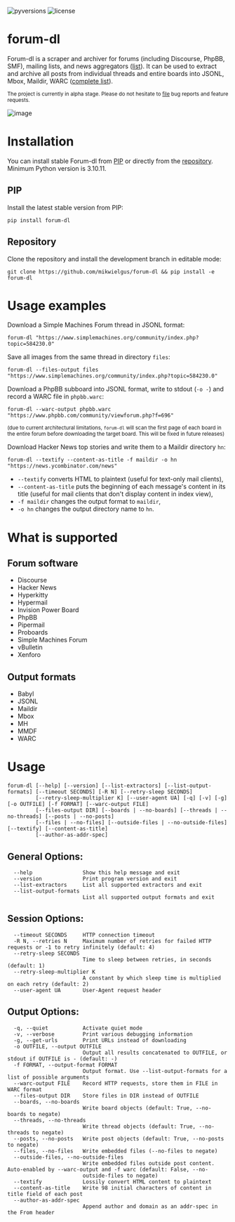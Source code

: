 ![pyversions](https://img.shields.io/pypi/pyversions/forum-dl)
![license](https://img.shields.io/github/license/mikwielgus/forum-dl)

# forum-dl

Forum-dl is a scraper and archiver for forums (including Discourse, PhpBB, SMF), mailing lists, and news aggregators ([list](#forum-software)). It can be used to extract and archive all posts from individual threads and entire boards into JSONL, Mbox, Maildir, WARC ([complete list](#output-formats)).

<sub>The project is currently in alpha stage. Please do not hesitate to [file](https://github.com/mikwielgus/forum-dl/issues) bug reports and feature requests.</sub>

![image](https://github.com/mikwielgus/forum-dl/assets/58011230/e677d1aa-efa3-4cfc-9283-38408842b278)

# Installation

You can install stable Forum-dl from [PIP](#pip) or directly from the [repository](#repository). Minimum Python version is 3.10.11.

## PIP

Install the latest stable version from PIP:

```
pip install forum-dl
```

## Repository 

Clone the repository and install the development branch in editable mode:

```
git clone https://github.com/mikwielgus/forum-dl && pip install -e forum-dl
```

# Usage examples

Download a Simple Machines Forum thread in JSONL format:

```
forum-dl "https://www.simplemachines.org/community/index.php?topic=584230.0"
```

Save all images from the same thread in directory `files`:

```
forum-dl --files-output files "https://www.simplemachines.org/community/index.php?topic=584230.0"
```

Download a PhpBB subboard into JSONL format, write to stdout (`-o -`) and record a WARC file in `phpbb.warc`:

```
forum-dl --warc-output phpbb.warc "https://www.phpbb.com/community/viewforum.php?f=696"
```

<sub>(due to current architectural limitations, `forum-dl` will scan the first page of each board in the entire forum before downloading the target board. This will be fixed in future releases)</sub>

Download Hacker News top stories and write them to a Maildir directory `hn`:

```
forum-dl --textify --content-as-title -f maildir -o hn "https://news.ycombinator.com/news"
```

- `--textify` converts HTML to plaintext (useful for text-only mail clients),
- `--content-as-title` puts the beginning of each message's content in its title (useful for mail clients that don't display content in index view),
- `-f maildir` changes the output format to `maildir`,
- `-o hn` changes the output directory name to `hn`.

# What is supported

## Forum software

- Discourse
- Hacker News
- Hyperkitty
- Hypermail
- Invision Power Board
- PhpBB
- Pipermail
- Proboards
- Simple Machines Forum
- vBulletin
- Xenforo

## Output formats

- Babyl
- JSONL
- Maildir
- Mbox
- MH
- MMDF
- WARC

# Usage

```
forum-dl [--help] [--version] [--list-extractors] [--list-output-formats] [--timeout SECONDS] [-R N] [--retry-sleep SECONDS]
         [--retry-sleep-multiplier K] [--user-agent UA] [-q] [-v] [-g] [-o OUTFILE] [-f FORMAT] [--warc-output FILE]
         [--files-output DIR] [--boards | --no-boards] [--threads | --no-threads] [--posts | --no-posts]
         [--files | --no-files] [--outside-files | --no-outside-files] [--textify] [--content-as-title]
         [--author-as-addr-spec]
```

## General Options:

```
  --help                Show this help message and exit
  --version             Print program version and exit
  --list-extractors     List all supported extractors and exit
  --list-output-formats
                        List all supported output formats and exit
```

## Session Options:

```
  --timeout SECONDS     HTTP connection timeout
  -R N, --retries N     Maximum number of retries for failed HTTP requests or -1 to retry infinitely (default: 4)
  --retry-sleep SECONDS
                        Time to sleep between retries, in seconds (default: 1)
  --retry-sleep-multiplier K
                        A constant by which sleep time is multiplied on each retry (default: 2)
  --user-agent UA       User-Agent request header
```

## Output Options:

```
  -q, --quiet           Activate quiet mode
  -v, --verbose         Print various debugging information
  -g, --get-urls        Print URLs instead of downloading
  -o OUTFILE, --output OUTFILE
                        Output all results concatenated to OUTFILE, or stdout if OUTFILE is - (default: -)
  -f FORMAT, --output-format FORMAT
                        Output format. Use --list-output-formats for a list of possible arguments
  --warc-output FILE    Record HTTP requests, store them in FILE in WARC format
  --files-output DIR    Store files in DIR instead of OUTFILE
  --boards, --no-boards
                        Write board objects (default: True, --no-boards to negate)
  --threads, --no-threads
                        Write thread objects (default: True, --no-threads to negate)
  --posts, --no-posts   Write post objects (default: True, --no-posts to negate)
  --files, --no-files   Write embedded files (--no-files to negate)
  --outside-files, --no-outside-files
                        Write embedded files outside post content. Auto-enabled by --warc-output and -f warc (default: False, --no-
                        outside-files to negate)
  --textify             Lossily convert HTML content to plaintext
  --content-as-title    Write 98 initial characters of content in title field of each post
  --author-as-addr-spec
                        Append author and domain as an addr-spec in the From header
```
